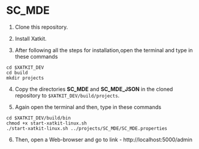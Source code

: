 # SC_MDE

1) Clone this repository.

2) Install Xatkit.

3) After following all the steps for installation,open the terminal and type in these commands

```
cd $XATKIT_DEV
cd build
mkdir projects
```

4) Copy the directories **SC_MDE** and **SC_MDE_JSON** in the cloned repository to `$XATKIT_DEV/build/projects`.

5) Again open the terminal and then, type in these commands

```
cd $XATKIT_DEV/build/bin
chmod +x start-xatkit-linux.sh
./start-xatkit-linux.sh ../projects/SC_MDE/SC_MDE.properties
```

6) Then, open a Web-browser and go to link - http://localhost:5000/admin
